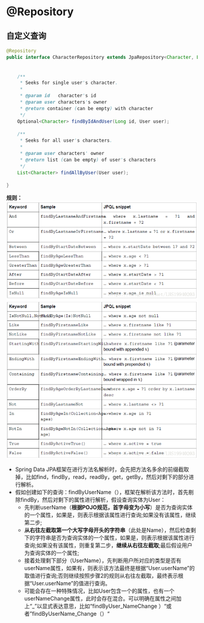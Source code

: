 # @Repository

## 自定义查询
```java
@Repository
public interface CharacterRepository extends JpaRepository<Character, Long> {


    /**
     * Seeks for single user's character.
     *
     * @param id   character's id
     * @param user characters's owner
     * @return container (can be empty) with character
     */
    Optional<Character> findByIdAndUser(Long id, User user);

    /**
     * Seeks for all user's characters.
     *
     * @param user characters' owner
     * @return list (can be empty) of user's characters
     */
    List<Character> findAllByUser(User user);

}
```

**规则：**
![](_attachments/old/2022-11-20-10-19-43.png)
![](_attachments/old/2022-11-20-10-21-35.png)

* Spring Data JPA框架在进行方法名解析时，会先把方法名多余的前缀截取掉，比如find，findBy，read，readBy，get，getBy，然后对剩下的部分进行解析。
* 假如创建如下的查询：findByUserName（），框架在解析该方法时，首先剔除findBy，然后对剩下的属性进行解析，假设查询实体为User：
  * 先判断userName（**根据POJO规范，首字母变为小写**）是否为查询实体的一个属性，如果是，则表示根据该属性进行查询;如果没有该属性，继续第二步;
  * **从右往左截取第一个大写字母开头的字符串**（此处是Name），然后检查剩下的字符串是否为查询实体的一个属性，如果是，则表示根据该属性进行查询;如果没有该属性，则重复第二步，**继续从右往左截取**;最后假设用户为查询实体的一个属性;
  * 接着处理剩下部分（UserName），先判断用户所对应的类型是否有userName属性，如果有，则表示该方法最终是根据“User.userName”的取值进行查询;否则继续按照步骤2的规则从右往左截取，最终表示根据“User.userName”的值进行查询。
  * 可能会存在一种特殊情况，比如User包含一个的属性，也有一个userNameChange属性，此时会存在混合。可以明确在属性之间加上“_”以显式表达意思，比如“findByUser_NameChange ）“或者”findByUserName_Change（）“